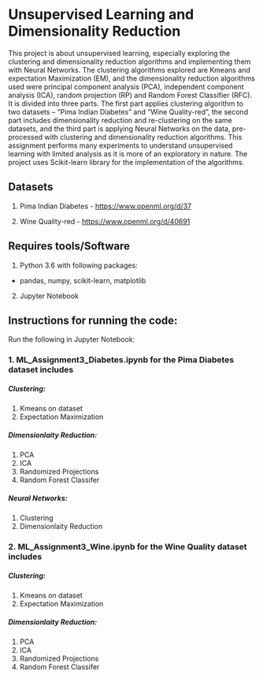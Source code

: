 # Unsupervised Learning and Dimensionality Reduction

This project is about unsupervised learning, especially exploring the clustering and dimensionality reduction algorithms and implementing them with Neural Networks. The clustering algorithms explored are Kmeans and expectation Maximization (EM), and the dimensionality reduction algorithms used were principal component analysis (PCA), independent component analysis (ICA), random projection (RP) and Random Forest Classifier (RFC). It is divided into three parts. The first part applies clustering algorithm to two datasets – “Pima Indian Diabetes” and “Wine Quality-red”, the second part includes dimensionality reduction and re-clustering on the same datasets, and the third part is applying Neural Networks on the data, pre-processed with clustering and dimensionality reduction algorithms. This assignment performs many experiments to understand unsupervised learning with limited analysis as it is more of an exploratory in nature. The project uses Scikit-learn library for the implementation of the algorithms.

## Datasets
1. Pima Indian Diabetes - https://www.openml.org/d/37

2. Wine Quality-red -  https://www.openml.org/d/40691


## Requires tools/Software
1. Python 3.6 with following packages:
- pandas, numpy, scikit-learn, matplotlib
2. Jupyter Notebook


## Instructions for running the code:
Run the following in Jupyter Notebook:
### 1. **ML_Assignment3_Diabetes.ipynb** for the Pima Diabetes dataset includes
##### Clustering:
1. Kmeans on dataset
2. Expectation Maximization 
##### Dimensionlaity Reduction:
1. PCA
2. ICA
3. Randomized Projections
4. Random Forest Classifer
##### Neural Networks:
1. Clustering
2. Dimensionlaity Reduction

### 2. **ML_Assignment3_Wine.ipynb** for the Wine Quality dataset includes
##### Clustering:
1. Kmeans on dataset
2. Expectation Maximization 
##### Dimensionlaity Reduction:
1. PCA
2. ICA
3. Randomized Projections
4. Random Forest Classifer

